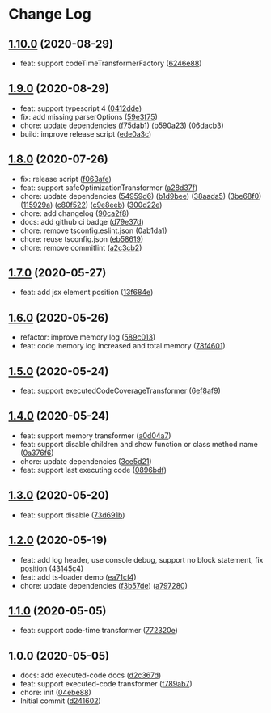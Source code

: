 # Change Log

## [1.10.0](https://github.com/plantain-00/ts-transformers-plantain/compare/v1.9.0...v1.10.0) (2020-08-29)
  
* feat: support codeTimeTransformerFactory ([6246e88](https://github.com/plantain-00/ts-transformers-plantain/commit/6246e88fab1f90ac7bd0aef6cf47565cd13786a0))

## [1.9.0](https://github.com/plantain-00/ts-transformers-plantain/compare/v1.8.0...v1.9.0) (2020-08-29)
  
* feat: support typescript 4 ([0412dde](https://github.com/plantain-00/ts-transformers-plantain/commit/0412ddef89e6d7af5af8659fe96bb83a5be657e1))
* fix: add missing parserOptions ([59e3f75](https://github.com/plantain-00/ts-transformers-plantain/commit/59e3f75dedd30e1d20db4f18ce7dc13254c08730))
* chore: update dependencies ([f75dab1](https://github.com/plantain-00/ts-transformers-plantain/commit/f75dab1f0cbabb001f8526c30839baa9cf9277e2)) ([b590a23](https://github.com/plantain-00/ts-transformers-plantain/commit/b590a2342b7d75f28515be8031039fb9290fa342)) ([06dacb3](https://github.com/plantain-00/ts-transformers-plantain/commit/06dacb3d76c72dc67149f2eb15a4c61c82cc455f))
* build: improve release script ([ede0a3c](https://github.com/plantain-00/ts-transformers-plantain/commit/ede0a3c170b0a78c6135aa66fcad51ecb75eba72))

## [1.8.0](https://github.com/plantain-00/ts-transformers-plantain/compare/v1.7.0...v1.8.0) (2020-07-26)
  
* fix: release script ([f063afe](https://github.com/plantain-00/ts-transformers-plantain/commit/f063afee1181fd32bb45391d51c050814fc2522f))
* feat: support safeOptimizationTransformer ([a28d37f](https://github.com/plantain-00/ts-transformers-plantain/commit/a28d37f51e9d03cfc5b8be98286e2dd75723b2b5))
* chore: update dependencies ([54959d6](https://github.com/plantain-00/ts-transformers-plantain/commit/54959d6150ff8275a610c7ffc3f25fd7efc14ec8)) ([b1d9bee](https://github.com/plantain-00/ts-transformers-plantain/commit/b1d9bee38dd92313567a4dcdb2add2be5c1adf02)) ([38aada5](https://github.com/plantain-00/ts-transformers-plantain/commit/38aada53afa5a4b56c7d9da3b4185374103ab2ca)) ([3be68f0](https://github.com/plantain-00/ts-transformers-plantain/commit/3be68f09b313e80e4372a19b35bbccd8a17f3949)) ([115929a](https://github.com/plantain-00/ts-transformers-plantain/commit/115929a60bb2479afd3b3f003e61b97bc190e13d)) ([c80f522](https://github.com/plantain-00/ts-transformers-plantain/commit/c80f5222d6881137817899aff96a79ffaa1f1a79)) ([c9e8eeb](https://github.com/plantain-00/ts-transformers-plantain/commit/c9e8eeba2a4251d35399605f32bb8ff2ac91ee7b)) ([300d22e](https://github.com/plantain-00/ts-transformers-plantain/commit/300d22ecb564ac29eb183f9dd2843a9a23589612))
* chore: add changelog ([90ca2f8](https://github.com/plantain-00/ts-transformers-plantain/commit/90ca2f8909dcb9da296fbde64dcc4d9f085ff52a))
* docs: add github ci badge ([d79e37d](https://github.com/plantain-00/ts-transformers-plantain/commit/d79e37d9d33dac166c06a0ee7d0d5a7b9a6fdb3f))
* chore: remove tsconfig.eslint.json ([0ab1da1](https://github.com/plantain-00/ts-transformers-plantain/commit/0ab1da1e1764f65258e9e2ea1c483480c539a80c))
* chore: reuse tsconfig.json ([eb58619](https://github.com/plantain-00/ts-transformers-plantain/commit/eb586194d4616fac1e8b0be8d2847b92c91f06ae))
* chore: remove commitlint ([a2c3cb2](https://github.com/plantain-00/ts-transformers-plantain/commit/a2c3cb285e8d68f6bf18fa553bbd3c8ab3dae553))

## [1.7.0](https://github.com/plantain-00/ts-transformers-plantain/compare/v1.6.0...v1.7.0) (2020-05-27)
  
* feat: add jsx element position ([13f684e](https://github.com/plantain-00/ts-transformers-plantain/commit/13f684e627b99bbde72499be608f00a7a65c1f31))

## [1.6.0](https://github.com/plantain-00/ts-transformers-plantain/compare/v1.5.0...v1.6.0) (2020-05-26)
  
* refactor: improve memory log ([589c013](https://github.com/plantain-00/ts-transformers-plantain/commit/589c0136d04d3c6c7cd1938342206a748413883c))
* feat: code memory log increased and total memory ([78f4601](https://github.com/plantain-00/ts-transformers-plantain/commit/78f4601aa3b7971c1a30d08d75bc1f4946464b03))

## [1.5.0](https://github.com/plantain-00/ts-transformers-plantain/compare/v1.4.0...v1.5.0) (2020-05-24)
  
* feat: support executedCodeCoverageTransformer ([6ef8af9](https://github.com/plantain-00/ts-transformers-plantain/commit/6ef8af91898456d549eab4426501cead414ba5d3))

## [1.4.0](https://github.com/plantain-00/ts-transformers-plantain/compare/v1.3.0...v1.4.0) (2020-05-24)
  
* feat: support memory transformer ([a0d04a7](https://github.com/plantain-00/ts-transformers-plantain/commit/a0d04a730202222ca488a69016e499d7c412abde))
* feat: support disable children and show function or class method name ([0a376f6](https://github.com/plantain-00/ts-transformers-plantain/commit/0a376f6026f0ec3dbda41f011e49e93f52d4a113))
* chore: update dependencies ([3ce5d21](https://github.com/plantain-00/ts-transformers-plantain/commit/3ce5d21945dfe4ef6cf29d716db32c2b55a5b87a))
* feat: support last executing code ([0896bdf](https://github.com/plantain-00/ts-transformers-plantain/commit/0896bdf5e7d13382b8d0d113bdbf8b7ee7bf7e70))

## [1.3.0](https://github.com/plantain-00/ts-transformers-plantain/compare/v1.2.0...v1.3.0) (2020-05-20)
  
* feat: support disable ([73d691b](https://github.com/plantain-00/ts-transformers-plantain/commit/73d691b387dce9a742c1f6ec7ed4187698e5f7b8))

## [1.2.0](https://github.com/plantain-00/ts-transformers-plantain/compare/v1.1.0...v1.2.0) (2020-05-19)
  
* feat: add log header, use console debug, support no block statement, fix position ([43145c4](https://github.com/plantain-00/ts-transformers-plantain/commit/43145c48d7deee1a2c9968b30e4041602213da62))
* feat: add ts-loader demo ([ea71cf4](https://github.com/plantain-00/ts-transformers-plantain/commit/ea71cf42b976d174235b1a53c8fdf6d1a29b3b96))
* chore: update dependencies ([f3b57de](https://github.com/plantain-00/ts-transformers-plantain/commit/f3b57de0a14508de75688cb7e88def7edc778b13)) ([a797280](https://github.com/plantain-00/ts-transformers-plantain/commit/a797280a9e257fc36f66bdd9293106f448899c21))

## [1.1.0](https://github.com/plantain-00/ts-transformers-plantain/compare/v1.0.0...v1.1.0) (2020-05-05)
  
* feat: support code-time transformer ([772320e](https://github.com/plantain-00/ts-transformers-plantain/commit/772320ee18b9b3360b327c81ada108e494bd5590))

## 1.0.0 (2020-05-05)
  
* docs: add executed-code docs ([d2c367d](https://github.com/plantain-00/ts-transformers-plantain/commit/d2c367d1134383366bf27aea729908488e3e855c))
* feat: support executed-code transformer ([f789ab7](https://github.com/plantain-00/ts-transformers-plantain/commit/f789ab7b6c3c347fcbc3259ab05d00d60ee0d7bf))
* chore: init ([04ebe88](https://github.com/plantain-00/ts-transformers-plantain/commit/04ebe88bd39d46adee931eb36f58133ade7842ac))
* Initial commit ([d241602](https://github.com/plantain-00/ts-transformers-plantain/commit/d241602e6d83358014cc32d8c0cfc1596aeda6f2))
